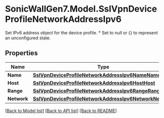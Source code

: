 # SonicWallGen7.Model.SslVpnDeviceProfileNetworkAddressIpv6
Set IPv6 address object for the device profile. * Set to null or {} to represent  an unconfigured state.

## Properties

Name | Type | Description | Notes
------------ | ------------- | ------------- | -------------
**Name** | [**SslVpnDeviceProfileNetworkAddressIpv6NameName**](SslVpnDeviceProfileNetworkAddressIpv6NameName.md) |  | [optional] 
**Host** | [**SslVpnDeviceProfileNetworkAddressIpv6HostHost**](SslVpnDeviceProfileNetworkAddressIpv6HostHost.md) |  | [optional] 
**Range** | [**SslVpnDeviceProfileNetworkAddressIpv6RangeRange**](SslVpnDeviceProfileNetworkAddressIpv6RangeRange.md) |  | [optional] 
**Network** | [**SslVpnDeviceProfileNetworkAddressIpv6NetworkNetwork**](SslVpnDeviceProfileNetworkAddressIpv6NetworkNetwork.md) |  | [optional] 

[[Back to Model list]](../README.md#documentation-for-models) [[Back to API list]](../README.md#documentation-for-api-endpoints) [[Back to README]](../README.md)

